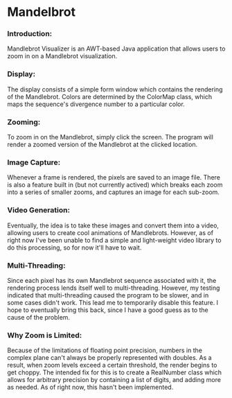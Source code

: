 # Mandelbrot
### Introduction:
Mandlebrot Visualizer is an AWT-based Java application that allows users to zoom in on a Mandlebrot visualization.

### Display:
The display consists of a simple form window which contains the rendering of the Mandlebrot. Colors are determined
by the ColorMap class, which maps the sequence's divergence number to a particular color.

### Zooming:
To zoom in on the Mandlebrot, simply click the screen. The program will render a zoomed version of the Mandlebrot at the
clicked location.

### Image Capture:
Whenever a frame is rendered, the pixels are saved to an image file. There is also a feature built in (but not currently
actived) which breaks each zoom into a series of smaller zooms, and captures an image for each sub-zoom.

### Video Generation:
Eventually, the idea is to take these images and convert them into a video, allowing users to create cool animations of
Mandlebrots. However, as of right now I've been unable to find a simple and light-weight video library to do this processing,
so for now it'll have to wait.

### Multi-Threading:
Since each pixel has its own Mandlebrot sequence associated with it, the rendering process lends itself well to multi-threading.
However, my testing indicated that multi-threading caused the program to be slower, and in some cases didn't work. This lead me
to temporarily disable this feature. I hope to eventually bring this back, since I have a good guess as to the cause of the problem.

### Why Zoom is Limited:
Because of the limitations of floating point precision, numbers in the complex plane can't always be properly represented with doubles. As a result, when zoom levels exceed a certain threshold, the render begins to get choppy. The intended fix for this is to create a RealNumber class which allows for arbitrary precision by containing a list of digits, and adding more as needed. As of right now, this hasn't been implemented.

